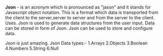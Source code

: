 **Json** - is an acronym which is pronounced as "jason" and it stands for Javascript object notation.
This is a format which data is transported from the client to the server,server to server and from the server to the client.
Uses.
Json is used to generate data structures from the user input.
Data can be stored in form of Json.
Json can be used to store and configure data.

Json is just amazing.
Json Data types:-
1.Arrays
2.Objects
3.Boolean
4.Numbers
5.String
6.Null

